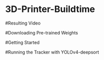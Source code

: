 # 3D-Printer-Buildtime


#Resulting Video

#Downloading Pre-trained Weights

#Getting Started

#Running the Tracker with YOLOv4-deepsort
